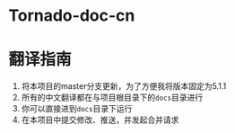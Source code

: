 # Tornado-doc-cn

# 翻译指南
1. 将本项目的master分支更新，为了方便我将版本固定为5.1.1
2. 所有的中文翻译都在与项目根目录下的`docs`目录进行
3. 你可以直接进到`docs`目录下运行
4. 在本项目中提交修改、推送，并发起合并请求
